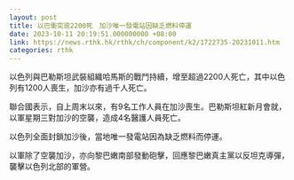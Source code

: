 ```yaml
---
layout: post
title: 以巴衝突逾2200死　加沙唯一發電站因缺乏燃料停運
date: 2023-10-11 20:19:51.000000000 +08:00
link: https://news.rthk.hk/rthk/ch/component/k2/1722735-20231011.htm
categories: rthk
---
```


以色列與巴勒斯坦武裝組織哈馬斯的戰鬥持續，增至超過2200人死亡，其中以色列有1200人喪生，加沙亦有過千人死亡。

聯合國表示，自上周末以來，有9名工作人員在加沙喪生。巴勒斯坦紅新月會就，以軍星期三對加沙的空襲，造成4名醫護人員死亡。

以色列全面封鎖加沙後，當地唯一發電站因為缺乏燃料而停運。

以軍除了空襲加沙，亦向黎巴嫩南部發動砲擊，回應黎巴嫩真主黨以反坦克導彈，襲擊以色列北部的軍營。

